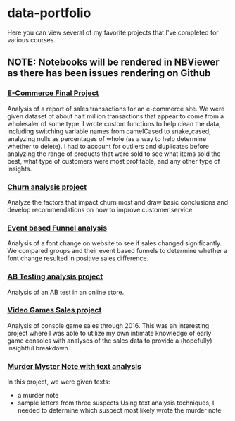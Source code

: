 # data-portfolio

Here you can view several of my favorite projects that I've completed for various courses.

## NOTE: Notebooks will be rendered in NBViewer as there has been issues rendering on Github

### [E-Commerce Final Project](https://nbviewer.jupyter.org/github/dwongster/data-portfolio/blob/main/e_commerce_final_project_accepted_cleaned.ipynb)

Analysis of a report of sales transactions for an e-commerce site.  We were given dataset of about half million transactions that appear to come from a wholesaler of some type.  I wrote custom functions to help clean the data, including switching variable names from camelCased to snake_cased, analyzing nulls as percentages of whole (as a way to help determine whether to delete). I had to account for outliers and duplicates before analyzing the range of products that were sold to see what items sold the best, what type of customers were most profitable, and any other type of insights.

### [Churn analysis project](https://nbviewer.jupyter.org/github/dwongster/data-portfolio/blob/main/churn_analysis_project_accepted_cleaned.ipynb)

Analyze the factors that impact churn most and draw basic conclusions and develop recommendations on how to improve customer service.

### [Event based Funnel analysis](https://nbviewer.jupyter.org/github/dwongster/data-portfolio/blob/main/event_based_funnel_analysis.ipynb)

Analysis of a font change on website to see if sales changed significantly.  We compared groups and their event based funnels to determine whether a font change resulted in positive sales difference.

### [AB Testing analysis project](https://nbviewer.jupyter.org/github/dwongster/data-portfolio/blob/main/AB_testing_project_accepted_cleaned.ipynb)

Analysis of an AB test in an online store.

### [Video Games Sales project](https://nbviewer.jupyter.org/github/dwongster/data-portfolio/blob/main/video_game_sales_project_accepted_cleaned.ipynb)

Analysis of console game sales through 2016.  This was an interesting project where I was able to utilize my own intimate knowledge of early game consoles with analyses of the sales data to provide a (hopefully) insightful breakdown.

### [Murder Myster Note with text analysis](https://nbviewer.jupyter.org/github/dwongster/data-portfolio/blob/main/analyzing_murder_mystery_note_with_text_analysis_techniques.ipynb)

In this project, we were given texts:
* a murder note
* sample letters from three suspects
Using text analysis techniques, I needed
 to determine which suspect most likely wrote the murder note
